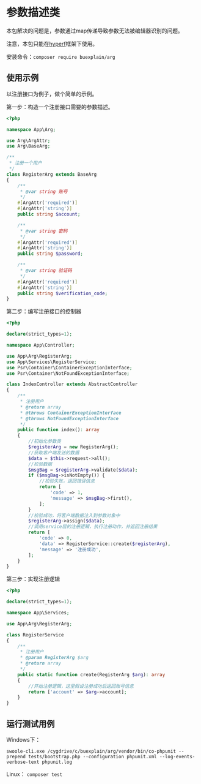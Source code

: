 # 参数描述类

本包解决的问题是，参数通过map传递导致参数无法被编辑器识别的问题。

注意，本包只能在[hyperf](https://github.com/hyperf/hyperf)框架下使用。

安装命令：`composer require buexplain/arg`

## 使用示例
以注册接口为例子，做个简单的示例。

第一步：构造一个注册接口需要的参数描述。
```php
<?php

namespace App\Arg;

use Arg\ArgAttr;
use Arg\BaseArg;

/**
 * 注册一个用户
 */
class RegisterArg extends BaseArg
{
    /**
     * @var string 账号
     */
    #[ArgAttr('required')]
    #[ArgAttr('string')]
    public string $account;

    /**
     * @var string 密码
     */
    #[ArgAttr('required')]
    #[ArgAttr('string')]
    public string $password;

    /**
     * @var string 验证码
     */
    #[ArgAttr('required')]
    #[ArgAttr('string')]
    public string $verification_code;
}
```

第二步：编写注册接口的控制器
```php
<?php

declare(strict_types=1);

namespace App\Controller;

use App\Arg\RegisterArg;
use App\Services\RegisterService;
use Psr\Container\ContainerExceptionInterface;
use Psr\Container\NotFoundExceptionInterface;

class IndexController extends AbstractController
{
    /**
     * 注册用户
     * @return array
     * @throws ContainerExceptionInterface
     * @throws NotFoundExceptionInterface
     */
    public function index(): array
    {
        //初始化参数类
        $registerArg = new RegisterArg();
        //获取客户端发送的数据
        $data = $this->request->all();
        //校验数据
        $msgBag = $registerArg->validate($data);
        if ($msgBag->isNotEmpty()) {
            //校验失败，返回错误信息
            return [
                'code' => 1,
                'message' => $msgBag->first(),
            ];
        }
        //校验成功，将客户端数据注入到参数对象中
        $registerArg->assign($data);
        //调用service层的注册逻辑，执行注册动作，并返回注册结果
        return [
            'code' => 0,
            'data' => RegisterService::create($registerArg),
            'message' => '注册成功',
        ];
    }
}
```

第三步：实现注册逻辑
```php
<?php

declare(strict_types=1);

namespace App\Services;

use App\Arg\RegisterArg;

class RegisterService
{
    /**
     * 注册用户
     * @param RegisterArg $arg
     * @return array
     */
    public static function create(RegisterArg $arg): array
    {
        //开始注册逻辑，这里假设注册成功后返回账号信息
        return ['account' => $arg->account];
    }
}
```


## 运行测试用例

Windows下：

`swoole-cli.exe /cygdrive/c/buexplain/arg/vendor/bin/co-phpunit --prepend tests/bootstrap.php --configuration phpunit.xml --log-events-verbose-text phpunit.log`

Linux：
`composer test`

